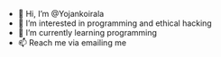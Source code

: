 - 👋 Hi, I’m @Yojankoirala
- 👀 I’m interested in programming and ethical hacking
- 🌱 I’m currently learning programming
- 📫 Reach me via emailing me

<!---
Yojankoirala/Yojankoirala is a ✨ special ✨ repository because its `README.md` (this file) appears on your GitHub profile.
You can click the Preview link to take a look at your changes.
--->
